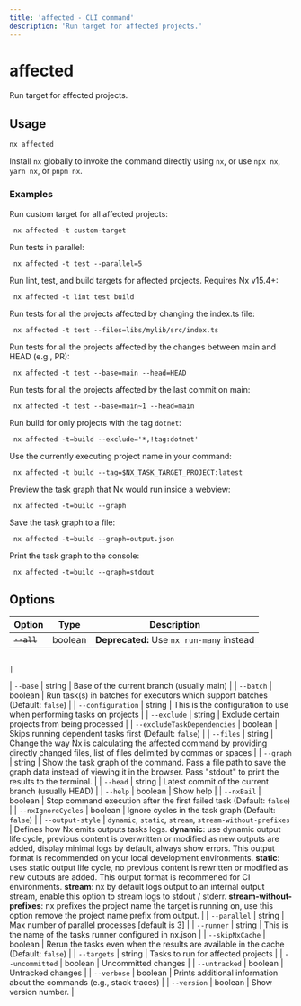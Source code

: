 ```yaml
---
title: 'affected - CLI command'
description: 'Run target for affected projects.'
---
```


# affected

Run target for affected projects.

## Usage

```shell
nx affected
```

Install `nx` globally to invoke the command directly using `nx`, or use `npx nx`, `yarn nx`, or `pnpm nx`.

### Examples

Run custom target for all affected projects:

```shell
 nx affected -t custom-target
```

Run tests in parallel:

```shell
 nx affected -t test --parallel=5
```

Run lint, test, and build targets for affected projects. Requires Nx v15.4+:

```shell
 nx affected -t lint test build
```

Run tests for all the projects affected by changing the index.ts file:

```shell
 nx affected -t test --files=libs/mylib/src/index.ts
```

Run tests for all the projects affected by the changes between main and HEAD (e.g., PR):

```shell
 nx affected -t test --base=main --head=HEAD
```

Run tests for all the projects affected by the last commit on main:

```shell
 nx affected -t test --base=main~1 --head=main
```

Run build for only projects with the tag `dotnet`:

```shell
 nx affected -t=build --exclude='*,!tag:dotnet'
```

Use the currently executing project name in your command:

```shell
 nx affected -t build --tag=$NX_TASK_TARGET_PROJECT:latest
```

Preview the task graph that Nx would run inside a webview:

```shell
 nx affected -t=build --graph
```

Save the task graph to a file:

```shell
 nx affected -t=build --graph=output.json
```

Print the task graph to the console:

```shell
 nx affected -t=build --graph=stdout
```

## Options

| Option      | Type    | Description                               |
| ----------- | ------- | ----------------------------------------- |
| ~~`--all`~~ | boolean | **Deprecated:** Use `nx run-many` instead |

                                                                                                                                                                                                                                                                                                                                                                                                                                                                                                                                                                                                                                                                                                 |

| `--base` | string | Base of the current branch (usually main) |
| `--batch` | boolean | Run task(s) in batches for executors which support batches (Default: `false`) |
| `--configuration` | string | This is the configuration to use when performing tasks on projects |
| `--exclude` | string | Exclude certain projects from being processed |
| `--excludeTaskDependencies` | boolean | Skips running dependent tasks first (Default: `false`) |
| `--files` | string | Change the way Nx is calculating the affected command by providing directly changed files, list of files delimited by commas or spaces |
| `--graph` | string | Show the task graph of the command. Pass a file path to save the graph data instead of viewing it in the browser. Pass "stdout" to print the results to the terminal. |
| `--head` | string | Latest commit of the current branch (usually HEAD) |
| `--help` | boolean | Show help |
| `--nxBail` | boolean | Stop command execution after the first failed task (Default: `false`) |
| `--nxIgnoreCycles` | boolean | Ignore cycles in the task graph (Default: `false`) |
| `--output-style` | `dynamic`, `static`, `stream`, `stream-without-prefixes` | Defines how Nx emits outputs tasks logs. **dynamic**: use dynamic output life cycle, previous content is overwritten or modified as new outputs are added, display minimal logs by default, always show errors. This output format is recommended on your local development environments. **static**: uses static output life cycle, no previous content is rewritten or modified as new outputs are added. This output format is recommened for CI environments. **stream**: nx by default logs output to an internal output stream, enable this option to stream logs to stdout / stderr. **stream-without-prefixes**: nx prefixes the project name the target is running on, use this option remove the project name prefix from output. |
| `--parallel` | string | Max number of parallel processes [default is 3] |
| `--runner` | string | This is the name of the tasks runner configured in nx.json |
| `--skipNxCache` | boolean | Rerun the tasks even when the results are available in the cache (Default: `false`) |
| `--targets` | string | Tasks to run for affected projects |
| `--uncommitted` | boolean | Uncommitted changes |
| `--untracked` | boolean | Untracked changes |
| `--verbose` | boolean | Prints additional information about the commands (e.g., stack traces) |
| `--version` | boolean | Show version number. |
